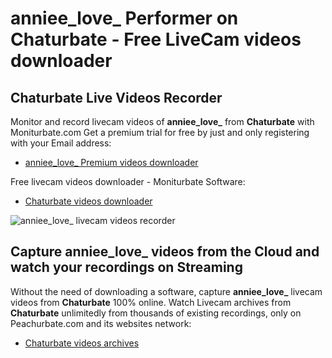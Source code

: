 # anniee_love_ Performer on Chaturbate - Free LiveCam videos downloader

## Chaturbate Live Videos Recorder

Monitor and record livecam videos of **anniee_love_** from **Chaturbate** with Moniturbate.com
Get a premium trial for free by just and only registering with your Email address:
* [anniee_love_ Premium videos downloader](https://moniturbate.com/request-demo-licence-key.html)

Free livecam videos downloader - Moniturbate Software:
* [Chaturbate videos downloader](https://moniturbate.com/moniturbate-download-software.html)

![anniee_love_ livecam videos recorder](https://peachurnet.com/templates/moniturbate-software.png)


## Capture anniee_love_ videos from the Cloud and watch your recordings on Streaming

Without the need of downloading a software, capture **anniee_love_** livecam videos from **Chaturbate** 100% online.
Watch Livecam archives from **Chaturbate** unlimitedly from thousands of existing recordings, only on Peachurbate.com and its websites network:
* [Chaturbate videos archives](https://peachurnet.com/)